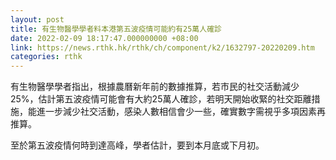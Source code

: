 ```yaml
---
layout: post
title: 有生物醫學學者料本港第五波疫情可能約有25萬人確診
date: 2022-02-09 18:17:47.000000000 +08:00
link: https://news.rthk.hk/rthk/ch/component/k2/1632797-20220209.htm
categories: rthk
---
```


有生物醫學學者指出，根據農曆新年前的數據推算，若市民的社交活動減少25%，估計第五波疫情可能會有大約25萬人確診，若明天開始收緊的社交距離措施，能進一步減少社交活動，感染人數相信會少一些，確實數字需視乎多項因素再推算。

至於第五波疫情何時到達高峰，學者估計，要到本月底或下月初。
